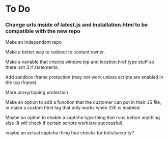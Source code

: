 <h1>To Do</h1>
<h3>Change urls inside of latest.js and installation.html to be compatible with the new repo</h3>
<p>Make an independant repo</p>
<p>Make a better way to redirect to content owner.</p>
<p>Make a variable that checks window.top and location.href type stuff so there isnt 3 if statements.</p>
<p>Add sandbox iframe protection (may not work unless scripts are enabled in the top iframe).</p>
<p>More proxy/ripping protection</p>
<p>Make an option to add a function that the customer can put in their JS file, or make a custom html tag that only works when 25E is enabled.</p>
<p>Maybe an option to enable a captcha type thing that runs before anything else (it will check if certain scripts work/are successful).</p>
<p>maybe an actual captcha thing that checks for bots/security?</p>

